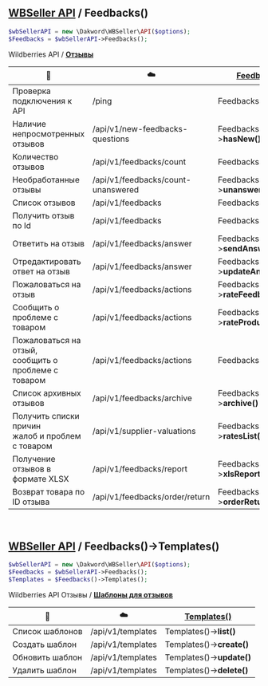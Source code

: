 ## [WBSeller API](/docs/API.md) / Feedbacks()

```php
$wbSellerAPI = new \Dakword\WBSeller\API($options);
$Feedbacks = $wbSellerAPI->Feedbacks();
```

Wildberries API / [**Отзывы**](https://openapi.wb.ru/feedbacks-questions/api/ru/)

| :speech_balloon: | :cloud: | [Feedbacks()](/src/API/Endpoint/Feedbacks.php) |
| ---------------- | ------- | --------------------------------------------- |
| Проверка подключения к API       | /ping                              | Feedbacks()->**ping()**            |
| Наличие непросмотренных отзывов  | /api/v1/new-feedbacks-questions    | Feedbacks()->**hasNew()**          |
| Количество отзывов               | /api/v1/feedbacks/count            | Feedbacks()->**count()**           |
| Необработанные отзывы            | /api/v1/feedbacks/count-unanswered | Feedbacks()->**unansweredCount()** |
| Список отзывов                   | /api/v1/feedbacks                  | Feedbacks()->**list()**            |
| Получить отзыв по Id             | /api/v1/feedbacks                  | Feedbacks()->**get()**             |
| Ответить на отзыв                | /api/v1/feedbacks/answer           | Feedbacks()->**sendAnswer()**      |
| Отредактировать ответ на отзыв   | /api/v1/feedbacks/answer           | Feedbacks()->**updateAnswer()**    |
| Пожаловаться на отзыв            | /api/v1/feedbacks/actions          | Feedbacks()->**rateFeedback()**    |
| Сообщить о проблеме с товаром    | /api/v1/feedbacks/actions          | Feedbacks()->**rateProduct()**     |
| Пожаловаться на отзый,<br>сообщить о проблеме с товаром | /api/v1/feedbacks/actions | Feedbacks()->**rate()**            |
| Список архивных отзывов          | /api/v1/feedbacks/archive          | Feedbacks()->**archive()**         |
| Получить списки причин<br>жалоб и проблем с товаром | /api/v1/supplier-valuations | Feedbacks()->**ratesList()**       |
| Получение отзывов в формате XLSX | /api/v1/feedbacks/report           | Feedbacks()->**xlsReport()**       |
| Возврат товара по ID отзыва      | /api/v1/feedbacks/order/return     | Feedbacks()->**orderReturn()**     |
<br>

## [WBSeller API](/docs/API.md) / Feedbacks()->Templates()
```php
$wbSellerAPI = new \Dakword\WBSeller\API($options);
$Feedbacks = $wbSellerAPI->Feedbacks();
$Templates = $Feedbacks()->Templates();
```

Wildberries API Отзывы / [**Шаблоны для отзывов**](https://openapi.wb.ru/feedbacks-questions/api/ru/#tag/Shablony-dlya-voprosov-i-otzyvov)

| :speech_balloon: | :cloud: | [Templates()](/src/API/Endpoint/Subpoint/Templates.php) |
| ---------------- | ------- | ------------------------------------------------------ |
| Cписок шаблонов  | /api/v1/templates | Templates()->**list()**   |
| Создать шаблон   | /api/v1/templates | Templates()->**create()** |
| Обновить шаблон  | /api/v1/templates | Templates()->**update()** |
| Удалить шаблон   | /api/v1/templates | Templates()->**delete()** |
